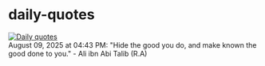 # daily-quotes
[![Daily quotes](https://github.com/ceepu8/daily-quotes/actions/workflows/daily-quote.yml/badge.svg)](https://github.com/ceepu8/daily-quotes/actions/workflows/daily-quote.yml)<br/>
August 09, 2025 at 04:43 PM: "Hide the good you do, and make known the good done to you." - Ali ibn Abi Talib (R.A)
